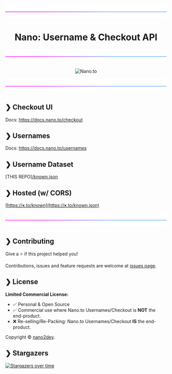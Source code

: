 ![line](https://github.com/fwd/n2/raw/master/.github/line.png)

<h1 align="center">Nano: Username & Checkout API</h1>

![line](https://github.com/fwd/n2/raw/master/.github/line.png)

<p align="center">
  <img src="https://github.com/fwd/nano/raw/master/dist/images/cover2.png" alt="Nano.to" />
</p>

![line](https://github.com/fwd/n2/raw/master/.github/line.png)

## ❯ Checkout UI

Docs: https://docs.nano.to/checkout

## ❯ Usernames 

Docs: https://docs.nano.to/usernames


## ❯ Username Dataset

[THIS REPO][/known.json](https://github.com/fwd/nano/blob/master/known.json)

## ❯ Hosted (w/ CORS)

[https://ӿ.to/known](https://ӿ.to/known.json)

![line](https://github.com/fwd/n2/raw/master/.github/line.png)

## ❯ Contributing

Give a ⭐️ if this project helped you!

Contributions, issues and feature requests are welcome at [issues page](https://github.com/fwd/nano/issues).

## ❯ License

**Limited Commercial License:**

- ✅ Personal & Open Source
- ✅ Commercial use where Nano.to Usernames/Checkout is **NOT** the end-product.
- ❌ Re-selling/Re-Packing: Nano.to Usernames/Checkout **IS** the end-product.

Copyright © [nano2dev](https://twitter.com/nano2dev).

## ❯ Stargazers

[![Stargazers over time](https://starchart.cc/fwd/n2.svg)](https://github.com/fwd/n2)
